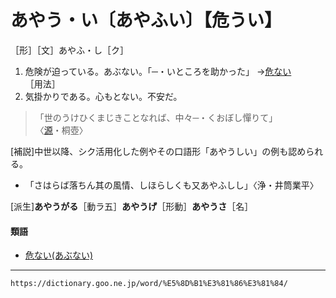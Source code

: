 # あやう・い〔あやふい〕【危うい】

［形］［文］あやふ・し［ク］
1. 危険が迫っている。あぶない。「─・いところを助かった」
    →[危ない](https://dictionary.goo.ne.jp/word/%E5%8D%B1%E3%81%AA%E3%81%84/#jn-5808)［用法］
2. 気掛かりである。心もとない。不安だ。
>「世のうけひくまじきことなれば、中々─・くおぼし憚りて」〈[源](https://dictionary.goo.ne.jp/word/%E6%BA%90%E6%B0%8F%E7%89%A9%E8%AA%9E/#jn-69890)・桐壺〉
        

\[補説\]中世以降、シク活用化した例やその口語形「あやうしい」の例も認められる。

-   「さはらば落ちん其の風情、しほらしくも又あやふしし」〈浄・井筒業平〉

\[派生\]**あやうがる**［動ラ五］**あやうげ**［形動］**あやうさ**［名］

#### 類語

-   [危ない(あぶない)](https://dictionary.goo.ne.jp/word/%E5%8D%B1%E3%81%AA%E3%81%84/#jn-5808)

---
`https://dictionary.goo.ne.jp/word/%E5%8D%B1%E3%81%86%E3%81%84/`